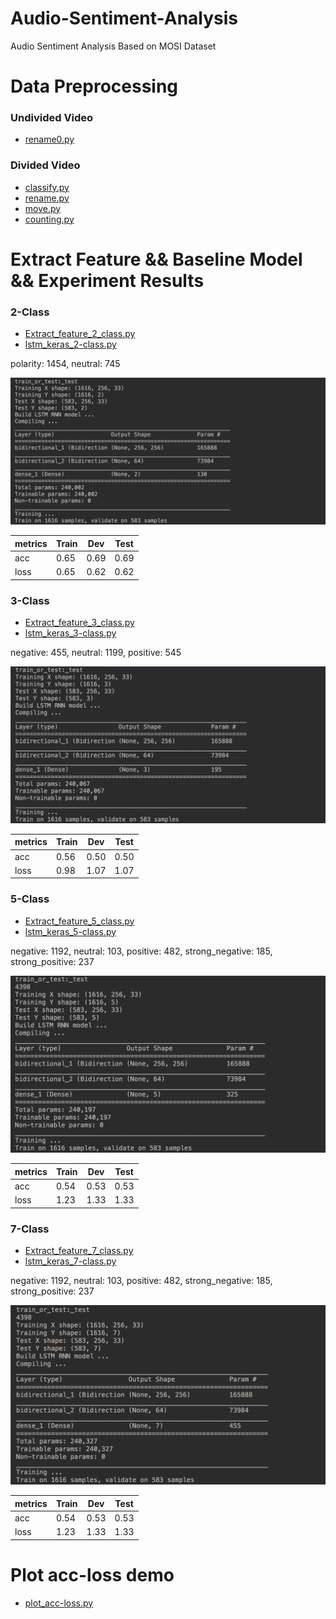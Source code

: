 # Audio-Sentiment-Analysis
Audio Sentiment Analysis Based on MOSI Dataset

# Data Preprocessing
### Undivided Video
 - [rename0.py](https://github.com/ASA-MOSI/Audio-Sentiment-Analysis/blob/master/rename0.py)
 
### Divided Video
 - [classify.py](https://github.com/ASA-MOSI/Audio-Sentiment-Analysis/blob/master/classify.py)
 - [rename.py](https://github.com/ASA-MOSI/Audio-Sentiment-Analysis/blob/master/rename.py)
 - [move.py](https://github.com/ASA-MOSI/Audio-Sentiment-Analysis/blob/master/move.py)
 - [counting.py](https://github.com/ASA-MOSI/Audio-Sentiment-Analysis/blob/master/counting.py)
 
 # Extract Feature && Baseline Model && Experiment Results
 ### 2-Class
 - [Extract_feature_2_class.py](https://github.com/ASA-MOSI/Audio-Sentiment-Analysis/blob/master/Extract_feature_2_class.py)
 - [lstm_keras_2-class.py](https://github.com/ASA-MOSI/Audio-Sentiment-Analysis/blob/master/lstm_keras_2-class.py)
 
polarity: 1454, neutral: 745

![Figure 1](https://github.com/ASA-MOSI/Audio-Sentiment-Analysis/raw/master/images/2_class_model.png)

metrics| Train | Dev | Test | 
  --- |--- | --- | --- | 
 acc | 0.65 | 0.69 | 0.69 |
 loss | 0.65 | 0.62 | 0.62 |

### 3-Class
 - [Extract_feature_3_class.py](https://github.com/ASA-MOSI/Audio-Sentiment-Analysis/blob/master/Extract_feature_3_class.py)
 - [lstm_keras_3-class.py](https://github.com/ASA-MOSI/Audio-Sentiment-Analysis/blob/master/lstm_keras_3-class.py)

negative: 455, neutral: 1199, positive: 545

![Figure 2](https://github.com/ASA-MOSI/Audio-Sentiment-Analysis/raw/master/images/3_class_model.png)

metrics| Train | Dev | Test | 
  --- |--- | --- | --- | 
 acc | 0.56 | 0.50 | 0.50 |
 loss | 0.98 | 1.07 | 1.07 |

### 5-Class
 - [Extract_feature_5_class.py](https://github.com/ASA-MOSI/Audio-Sentiment-Analysis/blob/master/Extract_feature_5_class.py)
 - [lstm_keras_5-class.py](https://github.com/ASA-MOSI/Audio-Sentiment-Analysis/blob/master/lstm_keras_5-class.py)

negative: 1192, neutral: 103, positive: 482, strong_negative: 185, strong_positive: 237

![Figure 3](https://github.com/ASA-MOSI/Audio-Sentiment-Analysis/raw/master/images/5_class_model.png)

metrics| Train | Dev | Test | 
  --- |--- | --- | --- | 
 acc | 0.54 | 0.53 | 0.53 |
 loss | 1.23 | 1.33 | 1.33 |
 
 ### 7-Class
 - [Extract_feature_7_class.py](https://github.com/ASA-MOSI/Audio-Sentiment-Analysis/blob/master/Extract_feature_7_class.py)
 - [lstm_keras_7-class.py](https://github.com/ASA-MOSI/Audio-Sentiment-Analysis/blob/master/lstm_keras_7-class.py)

negative: 1192, neutral: 103, positive: 482, strong_negative: 185, strong_positive: 237

![Figure 4](https://github.com/ASA-MOSI/Audio-Sentiment-Analysis/raw/master/images/7_class_model.png)

metrics| Train | Dev | Test | 
  --- |--- | --- | --- | 
 acc | 0.54 | 0.53 | 0.53 |
 loss | 1.23 | 1.33 | 1.33 |

# Plot acc-loss demo
  - [plot_acc-loss.py](https://github.com/ASA-MOSI/Audio-Sentiment-Analysis/blob/master/plot_acc-loss.py)
 
